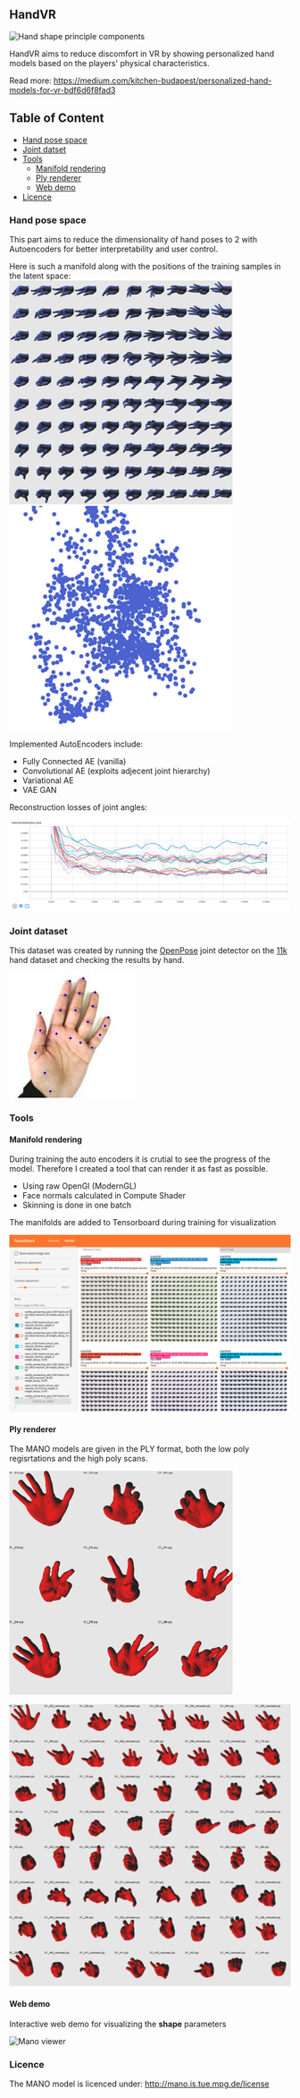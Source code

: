 ## HandVR

<img src="img/hand_anim.gif?raw=true" alt="Hand shape principle components" width="200" />

HandVR aims to reduce discomfort in VR by showing personalized hand models based on the players' physical characteristics. 

Read more: https://medium.com/kitchen-budapest/personalized-hand-models-for-vr-bdf6d6f8fad3


## Table of Content
- [Hand pose space](#hand-pose-space)
- [Joint datset](#joint-dataset)
- [Tools](#tools)
    - [Manifold rendering](#manifold-rendering)
    - [Ply renderer](#ply-renderer)
    - [Web demo](#web-demo)
- [Licence](#licence)
    


### Hand pose space

This part aims to reduce the dimensionality of hand poses to 2 with Autoencoders for better interpretability and user control. 

Here is such a manifold along with the positions of the training samples in the latent space:
<img src="img/cropped_hand_manifold.png?raw=true" alt="Manifold" width="400" />
<img src="img/cropped_hand_latent.png?raw=true" alt="Latent Space" width="400" />

Implemented AutoEncoders include:
* Fully Connected AE (vanilla)
* Convolutional AE (exploits adjecent joint hierarchy)
* Variational AE
* VAE GAN

Reconstruction losses of joint angles:

<img src="img/tb_losses.png?raw=true" alt="Hand scans" />


### Joint dataset

This dataset was created by running the [OpenPose](https://github.com/CMU-Perceptual-Computing-Lab/openpose) joint detector on the [11k](https://sites.google.com/view/11khands) hand dataset and checking the results by hand.

![Hand with joint locations](img/hand.jpg?raw=true "Hand with joint locations")

### Tools
#### Manifold rendering

During training the auto encoders it is crutial to see the progress of the model. Therefore I created a tool that can render it as fast as possible.

* Using raw OpenGl (ModernGL)
* Face normals calculated in Compute Shader
* Skinning is done in one batch


The manifolds are added to Tensorboard during training for visualization

<img src="img/tb_manifolds.png?raw=true" alt="Tensorboard manifolds" />

#### Ply renderer

The MANO models are given in the PLY format, both the low poly regisrtations and the high poly scans.

<img src="img/mano_high_poly.png?raw=true" alt="Hand scans" width="400" />

![Hand registrations](img/mano_registrations.png?raw=true "Hand registrations")

#### Web demo

Interactive web demo for visualizing the **shape** parameters

<img src="https://dawars.me/mano/images/banner.png" alt="Mano viewer" />

### Licence

The MANO model is licenced under: http://mano.is.tue.mpg.de/license
